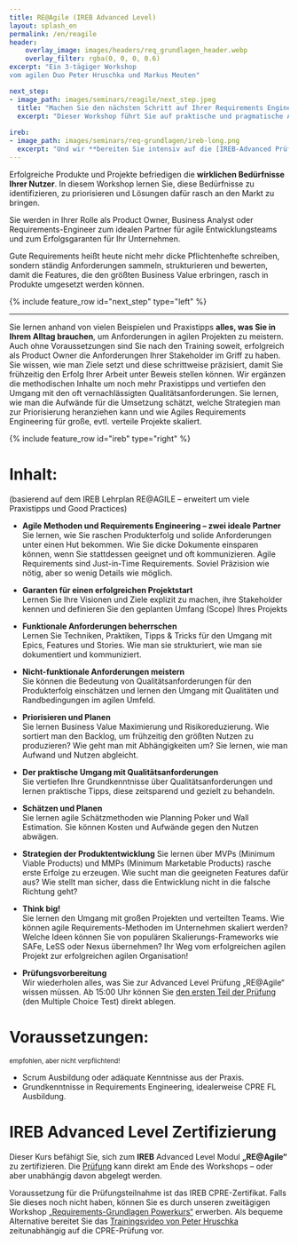 ```yaml
---
title: RE@Agile (IREB Advanced Level)
layout: splash_en
permalink: /en/reagile
header:
    overlay_image: images/headers/req_grundlagen_header.webp
    overlay_filter: rgba(0, 0, 0, 0.6)
excerpt: "Ein 3-tägiger Workshop
vom agilen Duo Peter Hruschka und Markus Meuten"

next_step:
- image_path: images/seminars/reagile/next_step.jpeg
  title: "Machen Sie den nächsten Schritt auf Ihrer Requirements Engineering Karierreleiter!"
  excerpt: "Dieser Workshop führt Sie auf praktische und pragmatische Art zum Advanced Level im Requirements Engineering. Werden Sie nach dem Multiple Choice Test zum *„RE@Agile Practioner“* oder durch eine zusätzliche Hausarbeit zum *„RE@Agile Specialist“*"
  
ireb:
- image_path: images/seminars/req-grundlagen/ireb-long.png
  excerpt: "Und wir **bereiten Sie intensiv auf die [IREB-Advanced Prüfung](/ireb-zertifizierungen) vor**."
---
```


<div class="splash_text" markdown="1"> 

Erfolgreiche Produkte und Projekte befriedigen die **wirklichen Bedürfnisse Ihrer Nutzer**. In diesem Workshop lernen Sie, diese Bedürfnisse zu identifizieren, zu priorisieren und Lösungen dafür rasch an den Markt zu bringen.

Sie werden in Ihrer Rolle als Product Owner, Business Analyst oder Requirements-Engineer zum idealen Partner für agile Entwicklungsteams und zum Erfolgsgaranten für Ihr Unternehmen.

Gute Requirements heißt heute nicht mehr dicke Pflichtenhefte schreiben, sondern ständig Anforderungen sammeln, strukturieren und bewerten, damit die Features, die den größten Business Value erbringen, rasch in Produkte umgesetzt werden können.

<div class="grey_box">

{% include feature_row id="next_step" type="left" %}

</div>

<hr class="blue-sep">

Sie lernen anhand von vielen Beispielen und Praxistipps **alles, was Sie in Ihrem Alltag brauchen**, um Anforderungen 
in agilen Projekten zu meistern. Auch ohne Voraussetzungen sind Sie nach den Training soweit, 
erfolgreich als Product Owner die Anforderungen Ihrer Stakeholder im Griff zu haben. Sie wissen, 
wie man Ziele setzt und diese schrittweise präzisiert, damit Sie frühzeitig den Erfolg Ihrer Arbeit unter Beweis 
stellen können. Wir ergänzen die methodischen Inhalte um noch mehr Praxistipps und vertiefen den Umgang mit den oft 
vernachlässigten Qualitätsanforderungen. Sie lernen, wie man die Aufwände für die Umsetzung schätzt, 
welche Strategien man zur Priorisierung heranziehen kann und wie Agiles Requirements Engineering für große, 
evtl. verteile Projekte skaliert.

<div class="light_grey_box">

{% include feature_row id="ireb" type="right" %}
</div>

# Inhalt:

(basierend auf dem IREB Lehrplan RE@AGILE – erweitert um viele Praxistipps und Good Practices)

* **Agile Methoden und Requirements Engineering – zwei ideale Partner**  
  Sie lernen, wie Sie raschen Produkterfolg und solide Anforderungen unter einen Hut bekommen. Wie Sie dicke Dokumente einsparen können, wenn Sie stattdessen geeignet und oft kommunizieren. Agile Requirements sind Just-in-Time Requirements. Soviel Präzision wie nötig, aber so wenig Details wie möglich.

* **Garanten für einen erfolgreichen Projektstart**  
  Lernen Sie Ihre Visionen und Ziele explizit zu machen, ihre Stakeholder kennen und definieren Sie den geplanten Umfang (Scope) Ihres Projekts

* **Funktionale Anforderungen beherrschen**  
  Lernen Sie Techniken, Praktiken, Tipps & Tricks für den Umgang mit Epics, Features und Stories. Wie man sie strukturiert, wie man sie dokumentiert und kommuniziert.

* **Nicht-funktionale Anforderungen meistern**  
  Sie können die Bedeutung von Qualitätsanforderungen für den Produkterfolg einschätzen und lernen den Umgang mit Qualitäten und Randbedingungen im agilen Umfeld.

* **Priorisieren und Planen**  
  Sie lernen Business Value Maximierung und Risikoreduzierung. Wie sortiert man den Backlog, um frühzeitig den größten Nutzen zu produzieren? Wie geht man mit Abhängigkeiten um? Sie lernen, wie man Aufwand und Nutzen abgleicht.

* **Der praktische Umgang mit Qualitätsanforderungen**  
  Sie vertiefen Ihre Grundkenntnisse über Qualitätsanforderungen und lernen praktische Tipps, diese zeitsparend und gezielt zu behandeln.

* **Schätzen und Planen**  
  Sie lernen agile Schätzmethoden wie Planning Poker und Wall Estimation. Sie können Kosten und Aufwände gegen den Nutzen abwägen.

* **Strategien der Produktentwicklung**
  Sie lernen über MVPs (Minimum Viable Products) und MMPs (Minimum Marketable Products) rasche erste Erfolge zu erzeugen. Wie sucht man die geeigneten Features dafür aus? Wie stellt man sicher, dass die Entwicklung nicht in die falsche Richtung geht?

* **Think big!**  
  Sie lernen den Umgang mit großen Projekten und verteilten Teams. Wie können agile Requirements-Methoden im Unternehmen skaliert werden? Welche Ideen können Sie von populären Skalierungs-Frameworks wie SAFe, LeSS oder Nexus übernehmen? Ihr Weg vom erfolgreichen agilen Projekt zur erfolgreichen agilen Organisation!

* **Prüfungsvorbereitung**  
  Wir wiederholen alles, was Sie zur Advanced Level Prüfung „RE@Agile“ wissen müssen. Ab 15:00 Uhr können Sie [den ersten Teil der Prüfung](/ireb-zertifizierungen) (den Multiple Choice Test) direkt ablegen.

# Voraussetzungen:
<small> empfohlen, aber nicht verpflichtend! </small>

* Scrum Ausbildung oder adäquate Kenntnisse aus der Praxis.
* Grundkenntnisse in Requirements Engineering, idealerweise CPRE FL Ausbildung.

# IREB Advanced Level Zertifizierung

Dieser Kurs befähigt Sie, sich zum **IREB** Advanced Level Modul **„RE@Agile“** zu zertifizieren. Die [Prüfung](/ireb-zertifizierungen)
kann direkt am Ende des Workshops – oder aber unabhängig davon abgelegt werden.

Voraussetzung für die Prüfungsteilnahme ist das IREB CPRE-Zertifikat. 
Falls Sie dieses noch nicht haben, können Sie es durch unseren zweitägigen Workshop 
[„Requirements-Grundlagen Powerkurs“](/requirements-grundlagen) erwerben. 
Als bequeme Alternative bereitet Sie das [Trainingsvideo von Peter Hruschka](https://www.aschauerit.at/re35-videotraining-ba-re-nach-ireb/)
zeitunabhängig auf die CPRE-Prüfung vor.

</div>